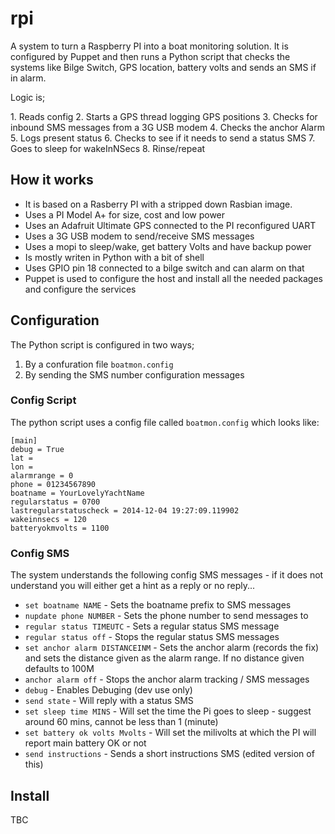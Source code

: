 rpi
===

A system to turn a Raspberry PI into a boat monitoring solution.  It is configured by Puppet and then runs a Python script that checks the systems like Bilge Switch, GPS location, battery volts and sends an SMS if in alarm.

Logic is;

1. Reads config
2. Starts a GPS thread logging GPS positions
3. Checks for inbound SMS messages from a 3G USB modem
4. Checks the anchor Alarm
5. Logs present status
6. Checks to see if it needs to send a status SMS
7. Goes to sleep for wakeInNSecs
8. Rinse/repeat

How it works
------------

* It is based on a Rasberry PI with a stripped down Rasbian image.
* Uses a PI Model A+ for size, cost and low power
* Uses an Adafruit Ultimate GPS connected to the PI reconfigured UART
* Uses a 3G USB modem to send/receive SMS messages
* Uses a mopi to sleep/wake, get battery Volts and have backup power
* Is mostly writen in Python with a bit of shell
* Uses GPIO pin 18 connected to a bilge switch and can alarm on that
* Puppet is used to configure the host and install all the needed packages and configure the services

Configuration
-------------

The Python script is configured in two ways;

1. By a confuration file `boatmon.config`
2. By sending the SMS number configuration messages

### Config Script

The python script uses a config file called `boatmon.config` which looks like:
```[main]
[main]
debug = True
lat = 
lon = 
alarmrange = 0
phone = 01234567890
boatname = YourLovelyYachtName
regularstatus = 0700
lastregularstatuscheck = 2014-12-04 19:27:09.119902
wakeinnsecs = 120
batteryokmvolts = 1100
```

### Config SMS

The system understands the following config SMS messages - if it does not understand you will either get a hint as a reply or no reply...

* `set boatname NAME` - Sets the boatname prefix to SMS messages
* `nupdate phone NUMBER` - Sets the phone number to send messages to
* `regular status TIMEUTC` - Sets a regular status SMS message 
* `regular status off` - Stops the regular status SMS messages
* `set anchor alarm DISTANCEINM` - Sets the anchor alarm (records the fix) and sets the distance given as the alarm range.  If no distance given defaults to 100M
* `anchor alarm off` - Stops the anchor alarm tracking / SMS messages
* `debug` - Enables Debuging (dev use only)
* `send state` - Will reply with a status SMS
* `set sleep time MINS` - Will set the time the Pi goes to sleep - suggest around 60 mins, cannot be less than 1 (minute)
* `set battery ok volts Mvolts` - Will set the milivolts at which the PI will report main battery OK or not
* `send instructions` - Sends a short instructions SMS (edited version of this)

## Install

TBC
